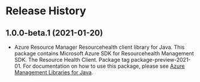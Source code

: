 # Release History

## 1.0.0-beta.1 (2021-01-20)

- Azure Resource Manager Resourcehealth client library for Java. This package contains Microsoft Azure SDK for Resourcehealth Management SDK. The Resource Health Client. Package tag package-preview-2021-01. For documentation on how to use this package, please see [Azure Management Libraries for Java](https://aka.ms/azsdk/java/mgmt).
